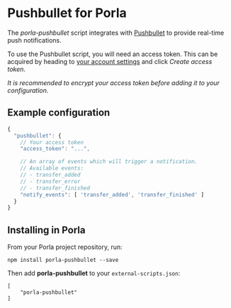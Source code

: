# Pushbullet for Porla

The *porla-pushbullet* script integrates with [Pushbullet](https://pushbullet.com)
to provide real-time push notifications.

To use the Pushbullet script, you will need an access token. This can be acquired
by heading to [your account settings](https://www.pushbullet.com/#settings) and
click *Create access token*.

*It is recommended to encrypt your access token before adding it to your configuration.*


## Example configuration

```js
{
  "pushbullet": {
    // Your access token
    "access_token": "...",

    // An array of events which will trigger a notification.
    // Available events:
    // - transfer_added
    // - transfer_error
    // - transfer_finished
    "notify_events": [ 'transfer_added', 'transfer_finished' ]
  }
}
```


## Installing in Porla

From your Porla project repository, run:

```
npm install porla-pushbullet --save
```

Then add **porla-pushbullet** to your `external-scripts.json`:

```
[
    "porla-pushbullet"
]
```
